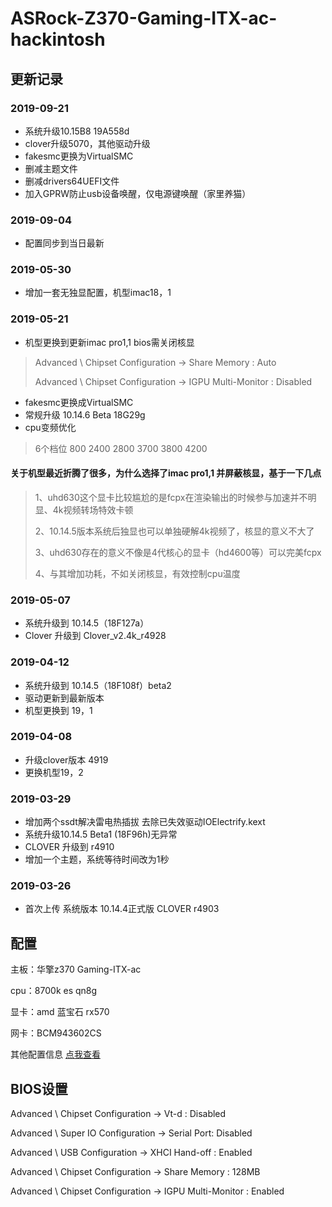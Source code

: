 
# ASRock-Z370-Gaming-ITX-ac-hackintosh

## 更新记录

###  2019-09-21
* 系统升级10.15B8 19A558d
* clover升级5070，其他驱动升级
* fakesmc更换为VirtualSMC
* 删减主题文件
* 删减drivers64UEFI文件
* 加入GPRW防止usb设备唤醒，仅电源键唤醒（家里养猫）

###  2019-09-04
* 配置同步到当日最新

###  2019-05-30
* 增加一套无独显配置，机型imac18，1

###  2019-05-21
* 机型更换到更新imac pro1,1 bios需关闭核显

> Advanced \ Chipset Configuration → Share Memory : Auto
> 
> Advanced \ Chipset Configuration → IGPU Multi-Monitor : Disabled
> 

* fakesmc更换成VirtualSMC
* 常规升级 10.14.6 Beta 18G29g
* cpu变频优化 
> 6个档位 800 2400 2800 3700 3800 4200

#### 关于机型最近折腾了很多，为什么选择了imac pro1,1 并屏蔽核显，基于一下几点

> 1、uhd630这个显卡比较尴尬的是fcpx在渲染输出的时候参与加速并不明显、4k视频转场特效卡顿
> 
> 2、10.14.5版本系统后独显也可以单独硬解4k视频了，核显的意义不大了
> 
> 3、uhd630存在的意义不像是4代核心的显卡（hd4600等）可以完美fcpx
> 
> 4、与其增加功耗，不如关闭核显，有效控制cpu温度
> 

###  2019-05-07
* 系统升级到 10.14.5（18F127a）
* Clover 升级到 Clover_v2.4k_r4928

###  2019-04-12
* 系统升级到 10.14.5（18F108f）beta2
* 驱动更新到最新版本
* 机型更换到 19，1

### 2019-04-08
* 升级clover版本 4919
* 更换机型19，2

### 2019-03-29 
* 增加两个ssdt解决雷电热插拔 去除已失效驱动IOElectrify.kext
* 系统升级10.14.5 Beta1 (18F96h)无异常
* CLOVER 升级到 r4910
* 增加一个主题，系统等待时间改为1秒

### 2019-03-26 
* 首次上传 系统版本 10.14.4正式版 CLOVER r4903

## 配置

主板：华擎z370 Gaming-ITX-ac

cpu：8700k es qn8g

显卡：amd 蓝宝石 rx570

网卡：BCM943602CS

其他配置信息 [点我查看](https://github.com/fangf2018/ASRock-Z370-Gaming-ITX-ac-hackintosh/issues/1#issuecomment-489914538)

## BIOS设置

Advanced \ Chipset Configuration → Vt-d : Disabled

Advanced \ Super IO Configuration → Serial Port: Disabled

Advanced \ USB Configuration → XHCI Hand-off : Enabled

Advanced \ Chipset Configuration → Share Memory : 128MB

Advanced \ Chipset Configuration → IGPU Multi-Monitor : Enabled


